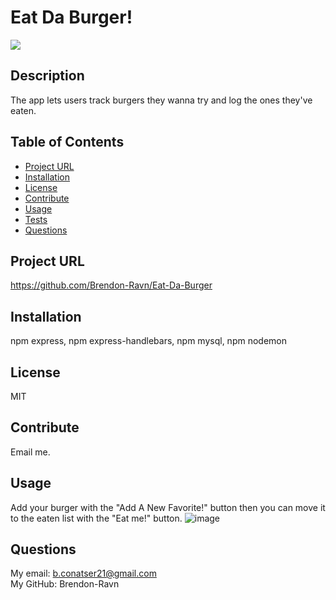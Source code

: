 # Eat Da Burger!
  ![](https://img.shields.io/badge/license-MIT-blue.svg)
## Description
  The app lets users track burgers they wanna try and log the ones they've eaten.

## Table of Contents

* [Project URL](#project-url)
* [Installation](#installation)
* [License](#license)
* [Contribute](#contribute)
* [Usage](#usage)
* [Tests](#test)
* [Questions](#questions)

## Project URL
  https://github.com/Brendon-Ravn/Eat-Da-Burger
  <br />

## Installation 
  npm express, npm express-handlebars, npm mysql, npm nodemon
  <br />

## License 
  MIT
  <br />

## Contribute
  Email me.
  <br />

## Usage
  Add your burger with the "Add A New Favorite!" button then you can move it to the eaten list with the "Eat me!" button.
  ![image](assets/img/BurgerApp.png)
  <br />

## Questions
  My email: b.conatser21@gmail.com
  <br />
  My GitHub: Brendon-Ravn